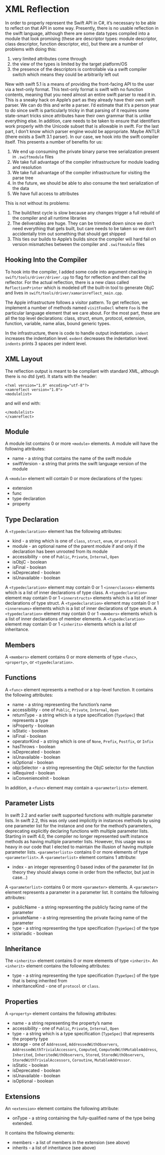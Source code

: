 # XML Reflection
In order to properly represent the Swift API in C#, it’s necessary to be able to reflect on that API in some way. Presently, there is no usable reflection in the swift language, although there are some data types compiled into a module that look promising (these are descriptor types: module descriptor, class descriptor, function descriptor, etc), but there are a number of problems with doing this:

1. very limited attributes come through
2. the view of the types is limited by the target platform/OS
3. the presence of the descriptors is controllable via a swift compiler switch which means they could be arbitrarily left out

New with swift 5.1 is a means of providing the front-facing API to the user via a text-only format. This text-only format is swift with no function contents, meaning that you need almost an entire swift parser to read it in. This is a sneaky hack on Apple’s part as they already have their own swift parser. We can do this and write a parser. I’d estimate that it’s a person year to do since swift is particularly tricky in that parsing of it requires some state-smart tricks since attributes have their own grammar that is unlike everything else. In addition, care needs to be taken to ensure that identifiers work properly with the Unicode subset that is allowable in swift. For the last part, I don’t know which parser engine would be appropriate. Maybe ANTLR (there exists a Swift 3.1 parser).
In our case, we hook into the swift compiler itself. This presents a number of benefits for us:

1. We end up consuming the private binary parse tree serialization present in `.swiftmodule` files
2. We take full advantage of the compiler infrastructure for module loading and resolution
3. We take full advantage of the compiler infrastructure for visiting the parse tree
4. In the future, we should be able to also consume the text serialization of the data
5. We have full access to attributes

This is not without its problems:

1. The build/test cycle is slow because any changes trigger a full rebuild of the compiler and all runtime libraries
2. The deliverables are huge. They can be trimmed down since we don’t need everything that gets built, but care needs to be taken so we don’t accidentally trim out something that should get shipped
3. This ties our builds to Apple’s builds since the compiler will hard fail on version mismatches between the compiler and `.swiftmodule` files


## Hooking Into the Compiler

To hook into the compiler, I added some code into argument checking in `swift/tools/driver/driver.cpp` to flag for reflection and then call the reflector. For the actual reflection, there is a new class called `ReflectionPrinter` which is modeled off the built-in tool to generate ObjC and lives in `swift/tools/driver/xamarinreflect_main.cpp`.

The Apple infrastructure follows a visitor pattern. To get reflection, we implement a number of methods named `visitFooDecl` where `Foo` is the particular language element that we care about. For the most part, these are all the top level declarations: class, struct, enum, protocol, extension, function, variable, name alias, bound generic types.

In the infrastructure, there is code to handle output indentation. `indent` increases the indentation level. `exdent` decreases the indentation level. `indents` prints 3 spaces per indent level.


## XML Layout

The reflection output is meant to be compliant with standard XML, although there is no dtd (yet). It starts with the header:

    <?xml version="1.0" encoding="utf-8"?>
    <xamreflect version="1.0">
    <modulelist>

and will end with:

    </modulelist>
    </xamreflect>


## Module

A module list contains 0 or more `<module>` elements. A module will have the following attributes:

- name - a string that contains the name of the swift module
- swiftVersion - a string that prints the swift language version of the module

A `<module>` element will contain 0 or more declarations of the types:

- extension
- func
- type declaration
- property
## Type Declaration

A `<typedeclaration>` element has the following attributes:

- kind - a string which is one of `class`, `struct`, `enum`, or `protocol`
- module - an optional name of the parent module if and only if the declaration has been unrooted from its module
- accessibility - one of `Public`, `Private`, `Internal`, `Open`
- isObjC - boolean
- isFinal - boolean
- isDeprecated - boolean
- isUnavailable - boolean

A `<typedeclaration>` element may contain 0 or 1 `<innerclasses>` elements which is a list of inner declarations of type class.
A `<typedeclaration>` element may contain 0 or 1 `<innerstructs>` elements which is a list of inner declarations of type struct.
A `<typedeclaration>` element may contain 0 or 1 `<innerenums>` elements which is a list of inner declarations of type enum.
A `<typedeclaration>` element may contain 0 or 1 `<members>` elements which is a list of inner declarations of member elements.
A `<typedeclaration>` element may contain 0 or 1 `<inherits>` elements which is a list of inheritance.

## Members

A `<members>` element contains 0 or more elements of type `<func>`, `<property>`, or `<typedeclaration>`.

## Functions

A `<func>` element represents a method or a top-level function. It contains the following attributes:

- name - a string representing the function’s name
- accessibility - one of `Public`, `Private`, `Internal`, `Open`
- returnType - a string which is a type specification (`TypeSpec`) that represents a type
- isProperty - boolean
- isStatic - boolean
- isFinal - boolean
- operatorKind - a string which is one of `None`, `Prefix`, `Postfix`, or `Infix`
- hasThrows - boolean
- isDeprecated - boolean
- isUnavailable - boolean
- isOptional - boolean
- objcSelector - a string representing the ObjC selector for the function
- isRequired - boolean
- isConvenienceInit - boolean

In addition, a `<func>` element may contain a `<parameterlists>` element.

## Parameter Lists

In swift 2.2 and earlier swift supported functions with multiple parameter lists. In swift 2.2, this was only used implicitly in instances methods by using one parameter list for the instance and one for the method’s parameters, deprecating explicitly declaring functions with multiple parameter lists. Starting in swift 4.0, the compiler no longer represented swift instance methods as having multiple parameter lists.  However, this usage was so heavy in our code that I elected to maintain the illusion of having multiple parameter lists.
`<parameterlists>` contains 0 or more elements of type `<parameterlist>`.
A `<parameterlist>` element contains 1 attribute:

- index - an integer representing 0 based index of the parameter list (in theory they should always come in order from the reflector, but just in case…)

A `<parameterlist>` contains 0 or more `<parameter>` elements.
A `<parameter>` element represents a parameter in a parameter list. It contains the following attributes:

- publicName - a string representing the publicly facing name of the parameter
- privateName - a string representing the private facing name of the parameter
- type - a string representing the type specification (`TypeSpec`) of the type
- isVariadic - boolean
## Inheritance

The `<inherits>` element contains 0 or more elements of type `<inherit>`. An `<inherit>` element contains the following attributes:

- type - a string representing the type specification (`TypeSpec`) of the type that is being inherited from
- inheritanceKind - one of `protocol` or `class`.
## Properties

A `<property>` element contains the following attributes:

- name - a string representing the property’s name
- accessibility - one of `Public`, `Private`, `Internal`, `Open`
- type - a string which is a type specification (`TypeSpec`) that represents the property type
- storage - one of `Addressed`, `AddressedWithObservers`, `AddressedWithTrivialAccessors`, `Computed`, `ComputedWithMutableAddress`, `Inherited`, `InheritedWithObservers`, `Stored`, `StoredWithObservers`, `StoredWithTrivialAccessors`, `Coroutine`, `MutableAddressor`.
- isStatic - boolean
- isDeprecated - boolean
- isUnavailable - boolean
- isOptional - boolean


## Extensions

An `<extension>` element contains the following attribute:

- onType - a string containing the fully-qualified name of the type being extended.

It contains the following elements:

- members - a list of members in the extension (see above)
- inherits - a list of inheritance (see above)


